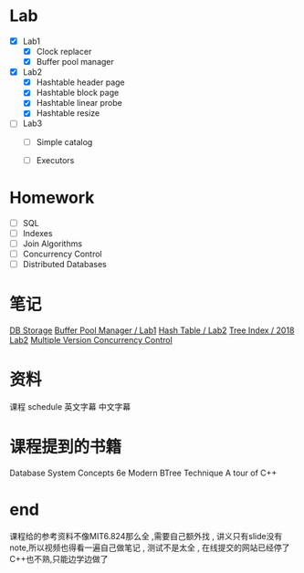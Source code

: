 
# Lab

- [x] Lab1
    - [x] Clock replacer
    - [x] Buffer pool manager
- [x] Lab2
    - [x] Hashtable header page
    - [x] Hashtable block page
    - [x] Hashtable linear probe
    - [x] Hashtable resize
- [ ] Lab3
    - [ ] Simple catalog
    - [ ] Executors
   

# Homework
- [ ] SQL
- [ ] Indexes
- [ ] Join Algorithms
- [ ] Concurrency Control
- [ ] Distributed Databases

# 笔记

[DB Storage](https://github.com/carlclone/CMU-15-445-2019/blob/master/notes/1.db-storage.md)
[Buffer Pool Manager / Lab1]()
[Hash Table / Lab2]()
[Tree Index / 2018 Lab2]()
[Multiple Version Concurrency Control]()



# 资料

课程 schedule
英文字幕
中文字幕 

# 课程提到的书籍

Database System Concepts 6e
Modern BTree Technique
A tour of C++

# end

课程给的参考资料不像MIT6.824那么全 ,需要自己额外找 , 讲义只有slide没有note,所以视频也得看一遍自己做笔记 , 测试不是太全 , 在线提交的网站已经停了
C++也不熟,只能边学边做了